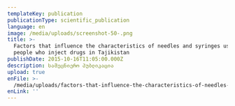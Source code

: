 ```yaml
---
templateKey: publication
publicationType: scientific_publication
language: en
image: /media/uploads/screenshot-50-.png
title: >-
  Factors that influence the characteristics of needles and syringes used by
  people who inject drugs in Tajikistan
publishDate: 2015-10-16T11:05:00.000Z
description: სამეცნიერო პუბლიკაცია
upload: true
enFile: >-
  /media/uploads/factors-that-influence-the-characteristics-of-needles-and-syringes-used-by-people-who-inject-drugs-in-tajikistan.pdf
enLink: ''
---
```


